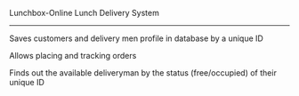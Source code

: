 Lunchbox-Online Lunch Delivery System


---------------------------------------------------------------------
Saves customers and delivery men profile in database by a unique ID

Allows placing and tracking orders 

Finds out the available deliveryman by the status (free/occupied) of their unique ID
